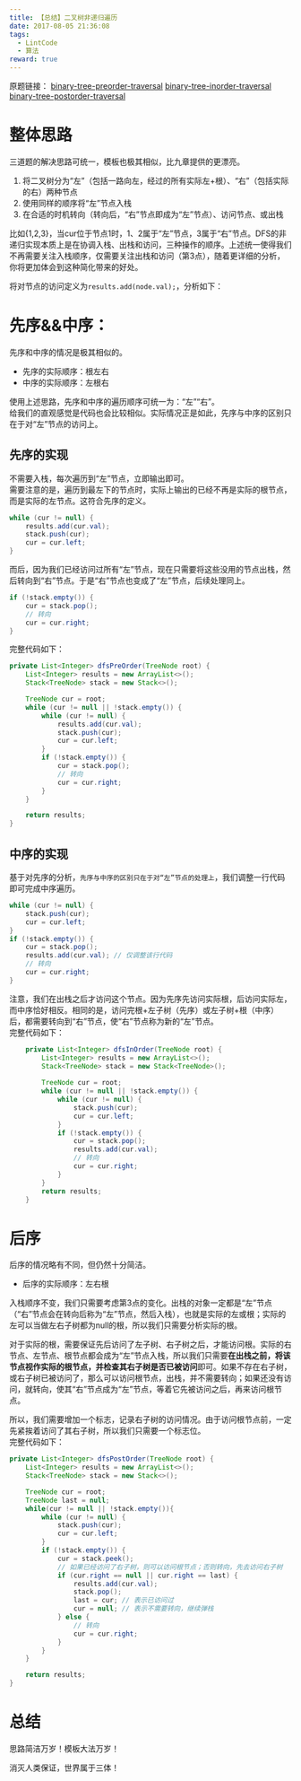 ```yaml
---
title: 【总结】二叉树非递归遍历
date: 2017-08-05 21:36:08
tags: 
  - LintCode
  - 算法
reward: true
---
```


原题链接：
[binary-tree-preorder-traversal](http://www.lintcode.com/en/problem/binary-tree-preorder-traversal)
[binary-tree-inorder-traversal](http://www.lintcode.com/en/problem/binary-tree-inorder-traversal)
[binary-tree-postorder-traversal](http://www.lintcode.com/en/problem/binary-tree-postorder-traversal)

<!--more-->

# 整体思路

三道题的解决思路可统一，模板也极其相似，比九章提供的更漂亮。  

1. 将二叉树分为“左”（包括一路向左，经过的所有实际左+根）、“右”（包括实际的右）两种节点  
2. 使用同样的顺序将“左”节点入栈  
3. 在合适的时机转向（转向后，“右”节点即成为“左”节点）、访问节点、或出栈  

比如{1,2,3}，当cur位于节点1时，1、2属于“左”节点，3属于“右”节点。DFS的非递归实现本质上是在协调入栈、出栈和访问，三种操作的顺序。上述统一使得我们不再需要关注入栈顺序，仅需要关注出栈和访问（第3点），随着更详细的分析，你将更加体会到这种简化带来的好处。  

将对节点的访问定义为`results.add(node.val);`，分析如下：  

# 先序&&中序：

先序和中序的情况是极其相似的。  

* 先序的实际顺序：根左右  
* 中序的实际顺序：左根右  

使用上述思路，先序和中序的遍历顺序可统一为：“左”“右”。  
给我们的直观感觉是代码也会比较相似。实际情况正是如此，先序与中序的区别只在于对“左”节点的访问上。  

## 先序的实现

不需要入栈，每次遍历到“左”节点，立即输出即可。  
需要注意的是，遍历到最左下的节点时，实际上输出的已经不再是实际的根节点，而是实际的左节点。这符合先序的定义。  

```java
while (cur != null) {
	results.add(cur.val);
	stack.push(cur);
	cur = cur.left;
}
```

而后，因为我们已经访问过所有“左”节点，现在只需要将这些没用的节点出栈，然后转向到“右”节点。于是“右”节点也变成了“左”节点，后续处理同上。  

```java
if (!stack.empty()) {
	cur = stack.pop();
	// 转向
	cur = cur.right;
}
```

完整代码如下：  

```java
private List<Integer> dfsPreOrder(TreeNode root) {
	List<Integer> results = new ArrayList<>();
	Stack<TreeNode> stack = new Stack<>();

	TreeNode cur = root;
	while (cur != null || !stack.empty()) {
		while (cur != null) {
			results.add(cur.val);
			stack.push(cur);
			cur = cur.left;
		}
		if (!stack.empty()) {
			cur = stack.pop();
			// 转向
			cur = cur.right;
		}
	}

	return results;
}
```

## 中序的实现

基于对先序的分析，`先序与中序的区别只在于对“左”节点的处理上`，我们调整一行代码即可完成中序遍历。  

```java
while (cur != null) {
	stack.push(cur);
	cur = cur.left;
}
if (!stack.empty()) {
	cur = stack.pop();
	results.add(cur.val); // 仅调整该行代码
	// 转向
	cur = cur.right;
}
```

注意，我们在出栈之后才访问这个节点。因为先序先访问实际根，后访问实际左，而中序恰好相反。相同的是，访问完根+左子树（先序）或左子树+根（中序）后，都需要转向到“右”节点，使“右”节点称为新的“左”节点。  
完整代码如下：  

```java
    private List<Integer> dfsInOrder(TreeNode root) {
        List<Integer> results = new ArrayList<>();
        Stack<TreeNode> stack = new Stack<TreeNode>();
        
        TreeNode cur = root;
        while (cur != null || !stack.empty()) {
            while (cur != null) {
                stack.push(cur);
                cur = cur.left;
            }
            if (!stack.empty()) {
                cur = stack.pop();
                results.add(cur.val);
                // 转向
                cur = cur.right;
            }
        }
        return results;
    }
```

# 后序

后序的情况略有不同，但仍然十分简洁。  

* 后序的实际顺序：左右根  

入栈顺序不变，我们只需要考虑第3点的变化。出栈的对象一定都是“左”节点（“右”节点会在转向后称为“左”节点，然后入栈），也就是实际的左或根；实际的左可以当做左右子树都为null的根，所以我们只需要分析实际的根。  

对于实际的根，需要保证先后访问了左子树、右子树之后，才能访问根。实际的右节点、左节点、根节点都会成为“左”节点入栈，所以我们只需要**在出栈之前，将该节点视作实际的根节点，并检查其右子树是否已被访问**即可。如果不存在右子树，或右子树已被访问了，那么可以访问根节点，出栈，并不需要转向；如果还没有访问，就转向，使其“右”节点成为“左”节点，等着它先被访问之后，再来访问根节点。  

所以，我们需要增加一个标志，记录右子树的访问情况。由于访问根节点前，一定先紧挨着访问了其右子树，所以我们只需要一个标志位。  
完整代码如下：  

```java
private List<Integer> dfsPostOrder(TreeNode root) {
	List<Integer> results = new ArrayList<>();
	Stack<TreeNode> stack = new Stack<>();

	TreeNode cur = root;
	TreeNode last = null;
	while(cur != null || !stack.empty()){
		while (cur != null) {
			stack.push(cur);
			cur = cur.left;
		}
		if (!stack.empty()) {
			cur = stack.peek();
			// 如果已经访问了右子树，则可以访问根节点；否则转向，先去访问右子树
			if (cur.right == null || cur.right == last) {
				results.add(cur.val);
				stack.pop();
				last = cur; // 表示已访问过
				cur = null; // 表示不需要转向，继续弹栈
			} else {
				// 转向
				cur = cur.right;
			}
		}
	}

	return results;
}
```

# 总结

思路简洁万岁！模板大法万岁！  

消灭人类保证，世界属于三体！  
